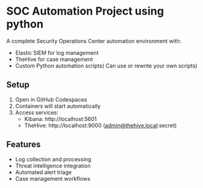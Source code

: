 # SOC Automation Project using python

A complete Security Operations Center automation environment with:
- Elastic SIEM for log management
- TheHive for case management
- Custom Python automation scripts( Can use or rewrite your own scripts)

## Setup
1. Open in GitHub Codespaces
2. Containers will start automatically
3. Access services:
   - Kibana: http://localhost:5601
   - TheHive: http://localhost:9000 (admin@thehive.local:secret)

## Features
- Log collection and processing
- Threat intelligence integration
- Automated alert triage
- Case management workflows
